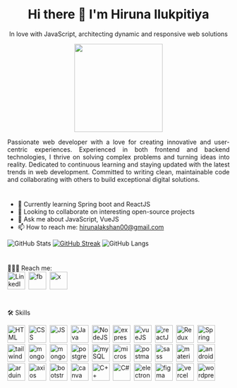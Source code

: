 <h1 align="center">Hi there 👋 I'm Hiruna Ilukpitiya</h1>
<p align = "center" >In love with JavaScript, architecting dynamic and responsive web solutions</p>

<div id="header" align="center">
  <img src="https://media.giphy.com/media/v1.Y2lkPTc5MGI3NjExZWFxZXZmeXYwenVzbTFxcHF0djB5cm9ydGxudXpicnY4eHlyNmp1ZyZlcD12MV9pbnRlcm5hbF9naWZfYnlfaWQmY3Q9cw/zhYSVCirREeIZtONCI/giphy.gif" width="200"/>
</div>

<p align = "justify">Passionate web developer with a love for creating innovative and user-centric experiences. Experienced in both frontend and backend technologies, I thrive on solving complex problems and turning ideas into reality. Dedicated to continuous learning and staying updated with the latest trends in web development. Committed to writing clean, maintainable code and collaborating with others to build exceptional digital solutions.</p>
<h1 align = "center"></h1>

- 🌱 Currently learning Spring boot and ReactJS
- 👯 Looking to collaborate on interesting open-source projects
- 💬 Ask me about JavaScript, VueJS
- 📫 How to reach me: hirunalakshan00@gmail.com

![GitHub Stats](https://github-readme-stats.vercel.app/api?username=HirunaIlukpitiya&show_icons=true&theme=radical)
[![GitHub Streak](https://github-readme-streak-stats.herokuapp.com?user=HirunaIlukpitiya&theme=blueberry&date_format=M%20j%5B%2C%20Y%5D)](https://git.io/streak-stats)
![GitHub Langs](https://github-readme-stats.vercel.app/api/top-langs/?username=HirunaIlukpitiya&layout=compact&theme=blue-green)
<h1></h1>
🏃🏼‍♂️ Reach me: 

<div>
  <img src="https://cdn4.iconfinder.com/data/icons/miu-black-social-2/60/linkedin-512.png" title="LinkedIn" alt="LinkedIn" width="40" height="40"/>&nbsp;
  <img src="https://cdn3.iconfinder.com/data/icons/social-media-black-white-2/512/BW_Facebook_glyph_svg-512.png" title="fb" alt="fb" width="40" height="40"/>&nbsp;
  <img src="https://cdn4.iconfinder.com/data/icons/social-media-black-white-2/1227/X-512.png" title="x" alt="x" width="40" height="40"/>&nbsp;
</div>
<h1></h1>

🛠 Skills
<div>
  <img src="https://cdn.jsdelivr.net/gh/devicons/devicon@latest/icons/html5/html5-original.svg" title="HTML" alt="HTML" width="40" height="40"/>&nbsp;
  <img src="https://cdn.jsdelivr.net/gh/devicons/devicon@latest/icons/css3/css3-original.svg" title="CSS" alt="CSS" width="40" height="40"/>&nbsp;
  <img src="https://cdn.jsdelivr.net/gh/devicons/devicon@latest/icons/javascript/javascript-original.svg" title="JS" alt="JS" width="40" height="40"/>&nbsp;
  <img src="https://cdn.jsdelivr.net/gh/devicons/devicon@latest/icons/java/java-original.svg" title="Java" alt="Java" width="40" height="40"/>&nbsp;
  <img src="https://cdn.jsdelivr.net/gh/devicons/devicon@latest/icons/nodejs/nodejs-original-wordmark.svg" title="NodeJS" alt="NodeJS" width="40" height="40"/>&nbsp;
  <img src="https://cdn.jsdelivr.net/gh/devicons/devicon@latest/icons/express/express-original.svg" title="expressJS" alt="expressJS" width="40" height="40"/>&nbsp;
  <img src="https://cdn.jsdelivr.net/gh/devicons/devicon@latest/icons/vuejs/vuejs-original.svg" title="vueJS" alt="vueJS" width="40" height="40"/>&nbsp;
  <img src="https://cdn.jsdelivr.net/gh/devicons/devicon@latest/icons/react/react-original.svg" title="reactJS" alt="reactJS" width="40" height="40"/>&nbsp;
  <img src="https://cdn.jsdelivr.net/gh/devicons/devicon@latest/icons/redux/redux-original.svg" title="Redux" alt="Redux" width="40" height="40"/>&nbsp;
  <img src="https://cdn.jsdelivr.net/gh/devicons/devicon@latest/icons/spring/spring-original.svg" title="Spring boot" alt="Spring boot" width="40" height="40"/>&nbsp;
  <img src="https://cdn.jsdelivr.net/gh/devicons/devicon@latest/icons/tailwindcss/tailwindcss-original.svg" title="tailwindCSS" alt="tailwindCSS" width="40" height="40"/>&nbsp;
  <img src="https://cdn.jsdelivr.net/gh/devicons/devicon@latest/icons/mongodb/mongodb-original.svg" title="mongodb" alt="mongodb" width="40" height="40"/>&nbsp;
  <img src="https://cdn.jsdelivr.net/gh/devicons/devicon@latest/icons/mongoose/mongoose-original.svg" title="mongoose" alt="mongoose" width="40" height="40"/>&nbsp;
  <img src="https://cdn.jsdelivr.net/gh/devicons/devicon@latest/icons/postgresql/postgresql-plain.svg" title="postgreSQL" alt="postgreSQL" width="40" height="40"/>&nbsp;
  <img src="https://cdn.jsdelivr.net/gh/devicons/devicon@latest/icons/mysql/mysql-original.svg" title="mySQL" alt="mySQL" width="40" height="40"/>&nbsp;
  <img src="https://cdn.jsdelivr.net/gh/devicons/devicon@latest/icons/microsoftsqlserver/microsoftsqlserver-plain.svg" title="microsoftsqlserver" alt="microsoftsqlserver" width="40" height="40"/>&nbsp;
  <img src="https://cdn.jsdelivr.net/gh/devicons/devicon@latest/icons/postman/postman-original.svg" title="postman" alt="postman" width="40" height="40"/>&nbsp;
  <img src="https://cdn.jsdelivr.net/gh/devicons/devicon@latest/icons/sass/sass-original.svg" title="sass" alt="sass" width="40" height="40"/>&nbsp;
  <img src="https://cdn.jsdelivr.net/gh/devicons/devicon@latest/icons/materialui/materialui-original.svg" title="materialui" alt="materialui" width="40" height="40"/>&nbsp;
  <img src="https://cdn.jsdelivr.net/gh/devicons/devicon@latest/icons/androidstudio/androidstudio-original.svg" title="androidstudio" alt="androidstudio" width="40" height="40"/>&nbsp;
  <img src="https://cdn.jsdelivr.net/gh/devicons/devicon@latest/icons/arduino/arduino-original.svg" title="arduino" alt="arduino" width="40" height="40"/>&nbsp;
  <img src="https://cdn.jsdelivr.net/gh/devicons/devicon@latest/icons/axios/axios-plain.svg" title="axios" alt="axios" width="40" height="40"/>&nbsp;
  <img src="https://cdn.jsdelivr.net/gh/devicons/devicon@latest/icons/bootstrap/bootstrap-original.svg" title="bootstrap" alt="bootstrap" width="40" height="40"/>&nbsp;
  <img src="https://cdn.jsdelivr.net/gh/devicons/devicon@latest/icons/canva/canva-original.svg" title="canva" alt="canva" width="40" height="40"/>&nbsp;
  <img src="https://cdn.jsdelivr.net/gh/devicons/devicon@latest/icons/cplusplus/cplusplus-original.svg" title="C++" alt="C++" width="40" height="40"/>&nbsp;
  <img src="https://cdn.jsdelivr.net/gh/devicons/devicon@latest/icons/csharp/csharp-original.svg" title="C#" alt="C#" width="40" height="40"/>&nbsp;
  <img src="https://cdn.jsdelivr.net/gh/devicons/devicon@latest/icons/electron/electron-original.svg" title="electronJS" alt="electronJS" width="40" height="40"/>&nbsp;
  <img src="https://cdn.jsdelivr.net/gh/devicons/devicon@latest/icons/figma/figma-original.svg" title="figma" alt="figma" width="40" height="40"/>&nbsp;
  <img src="https://cdn.jsdelivr.net/gh/devicons/devicon@latest/icons/vercel/vercel-original.svg" title="vercel" alt="vercel" width="40" height="40"/>&nbsp;
  <img src="https://cdn.jsdelivr.net/gh/devicons/devicon@latest/icons/wordpress/wordpress-plain.svg" title="wordpress" alt="wordpress" width="40" height="40"/>&nbsp;
</div>






